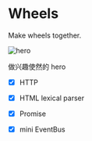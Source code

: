 # Wheels

Make wheels together. 

![hero](https://directorcn.github.io/links/static/images/wheel/hero.webp)

做兴趣使然的 hero


- [x] HTTP
- [x] HTML lexical parser
- [x] Promise
- [x] mini EventBus


